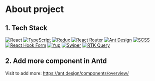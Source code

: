 # About project

## 1. Tech Stack

![React](https://img.shields.io/badge/React-20232A?style=for-the-badge&logo=react&logoColor=61DAFB)
[![TypeScript](https://img.shields.io/badge/TypeScript-007ACC?style=for-the-badge&logo=typescript&logoColor=white)](https://www.typescriptlang.org/)
[![Redux](https://img.shields.io/badge/Redux-593D88?style=for-the-badge&logo=redux&logoColor=white)](https://redux.js.org/)
[![React Router](https://img.shields.io/badge/React_Router-CA4245?style=for-the-badge&logo=react-router&logoColor=white)](https://reactrouter.com/)
[![Ant Design](https://img.shields.io/badge/Ant%20Design-0170FE?style=for-the-badge&logo=antdesign&logoColor=white)](https://ant.design/)
[![SCSS](https://img.shields.io/badge/SCSS-CC6699?style=for-the-badge&logo=sass&logoColor=white)](https://sass-lang.com/)
[![React Hook Form](https://img.shields.io/badge/React%20Hook%20Form-EC5990?style=for-the-badge&logo=reacthookform&logoColor=white)](https://react-hook-form.com/)
[![Yup](https://img.shields.io/badge/Yup-232F3E?style=for-the-badge&logo=npm&logoColor=white)](https://github.com/jquense/yup)
[![Swiper](https://img.shields.io/badge/Swiper-6332F6?style=for-the-badge&logo=swiper&logoColor=white)](https://swiperjs.com/)
[![RTK Query](https://img.shields.io/badge/RTK%20Query-593D88?style=for-the-badge&logo=redux&logoColor=white)](https://redux-toolkit.js.org/rtk-query/overview)

## 2. Add more component in Antd

Visit to add more: https://ant.design/components/overview/
